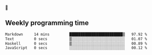 🐸

## Weekly programming time
<!--START_SECTION:waka-->

```txt
Markdown     14 mins         ████████████████████████▒   97.92 %
Text         0 secs          ▒░░░░░░░░░░░░░░░░░░░░░░░░   01.07 %
Haskell      0 secs          ▒░░░░░░░░░░░░░░░░░░░░░░░░   00.89 %
JavaScript   0 secs          ░░░░░░░░░░░░░░░░░░░░░░░░░   00.12 %
```

<!--END_SECTION:waka-->
